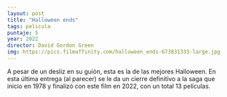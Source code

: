 ```yaml
---
layout: post
title: "Halloween ends"
tags: pelicula
puntaje: 5
year: 2022
director: David Gordon Green
img: https://pics.filmaffinity.com/halloween_ends-673831333-large.jpg
---
```


A pesar de un desliz en su guión, esta es la de las mejores Halloween. En esta última entrega (al parecer) se le da un cierre definitivo a la saga que inicio en 1978 y finalizó con este film en 2022, con un total 13 películas.

